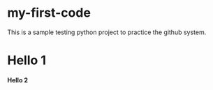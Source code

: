 # my-first-code
This is a sample testing python project to practice the github system.

# Hello 1
#### Hello 2
